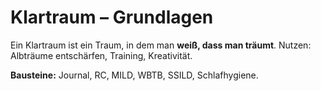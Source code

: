 # Klartraum – Grundlagen

Ein Klartraum ist ein Traum, in dem man **weiß, dass man träumt**. Nutzen: Albträume entschärfen, Training, Kreativität.

**Bausteine:** Journal, RC, MILD, WBTB, SSILD, Schlafhygiene.